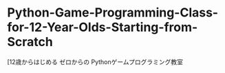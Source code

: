 # Python-Game-Programming-Class-for-12-Year-Olds-Starting-from-Scratch
[12歳からはじめる ゼロからの Pythonゲームプログラミング教室
